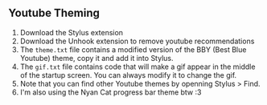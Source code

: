 ## Youtube Theming 
1. Download the Stylus extension
2. Download the Unhook extension to remove youtube recommendations
3. The `theme.txt` file contains a modified version of the BBY (Best Blue Youtube) theme, copy it and add it into Stylus.
4. The `gif.txt` file contains code that will make a gif appear in the middle of the startup screen. You can always modify it to change the gif.
5. Note that you can find other Youtube themes by openning Stylus > Find.
6. I'm also using the Nyan Cat progress bar theme btw :3 
